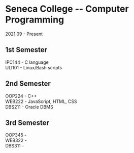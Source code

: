 # Seneca College -- Computer Programming

2021.09 - Present

1st Semester  
---------------
IPC144 - C language  
ULI101 - Linux/Bash scripts  


2nd Semester  
---------------
OOP224 - C++  
WEB222 - JavaScript, HTML, CSS  
DBS211 - Oracle DBMS  


3rd Semester  
---------------
OOP345 -  
WEB322 -   
DBS311 -   
